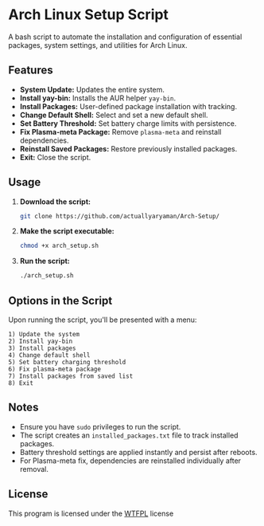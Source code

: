 # Arch Linux Setup Script

A bash script to automate the installation and configuration of essential packages, system settings, and utilities for Arch Linux.

## Features

- **System Update:** Updates the entire system.
- **Install yay-bin:** Installs the AUR helper `yay-bin`.
- **Install Packages:** User-defined package installation with tracking.
- **Change Default Shell:** Select and set a new default shell.
- **Set Battery Threshold:** Set battery charge limits with persistence.
- **Fix Plasma-meta Package:** Remove `plasma-meta` and reinstall dependencies.
- **Reinstall Saved Packages:** Restore previously installed packages.
- **Exit:** Close the script.

## Usage

1. **Download the script:**
   ```bash
   git clone https://github.com/actuallyaryaman/Arch-Setup/
   ```

2. **Make the script executable:**
   ```bash
   chmod +x arch_setup.sh
   ```

3. **Run the script:**
   ```bash
   ./arch_setup.sh
   ```

## Options in the Script

Upon running the script, you'll be presented with a menu:

```
1) Update the system
2) Install yay-bin
3) Install packages
4) Change default shell
5) Set battery charging threshold
6) Fix plasma-meta package
7) Install packages from saved list
8) Exit
```

## Notes

- Ensure you have `sudo` privileges to run the script.
- The script creates an `installed_packages.txt` file to track installed packages.
- Battery threshold settings are applied instantly and persist after reboots.
- For Plasma-meta fix, dependencies are reinstalled individually after removal.

## License

This program is licensed under the [WTFPL](LICENSE.txt) license

